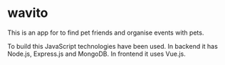 # wavito

This is an app for to find pet friends and organise events with pets.

To build this JavaScript technologies have been used. In backend it has Node.js, Express.js and MongoDB. In frontend it uses Vue.js.



